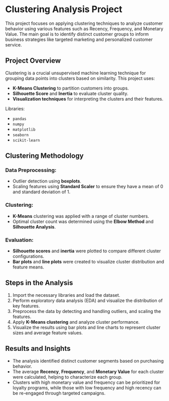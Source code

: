 # Clustering Analysis Project

This project focuses on applying clustering techniques to analyze customer behavior using various features such as Recency, Frequency, and Monetary Value. The main goal is to identify distinct customer groups to inform business strategies like targeted marketing and personalized customer service.

## Project Overview

Clustering is a crucial unsupervised machine learning technique for grouping data points into clusters based on similarity. This project uses:

- **K-Means Clustering** to partition customers into groups.
- **Silhouette Score** and **Inertia** to evaluate cluster quality.
- **Visualization techniques** for interpreting the clusters and their features.

Libraries:
- `pandas`
- `numpy`
- `matplotlib`
- `seaborn`
- `scikit-learn`

## Clustering Methodology

### Data Preprocessing:
- Outlier detection using **boxplots**.
- Scaling features using **Standard Scaler** to ensure they have a mean of 0 and standard deviation of 1.

### Clustering:
- **K-Means** clustering was applied with a range of cluster numbers.
- Optimal cluster count was determined using the **Elbow Method** and **Silhouette Analysis**.

### Evaluation:
- **Silhouette scores** and **inertia** were plotted to compare different cluster configurations.
- **Bar plots** and **line plots** were created to visualize cluster distribution and feature means.

## Steps in the Analysis

1. Import the necessary libraries and load the dataset.
2. Perform exploratory data analysis (EDA) and visualize the distribution of key features.
3. Preprocess the data by detecting and handling outliers, and scaling the features.
4. Apply **K-Means clustering** and analyze cluster performance.
5. Visualize the results using bar plots and line charts to represent cluster sizes and average feature values.

## Results and Insights

- The analysis identified distinct customer segments based on purchasing behavior.
- The average **Recency**, **Frequency**, and **Monetary Value** for each cluster were calculated, helping to characterize each group.
- Clusters with high monetary value and frequency can be prioritized for loyalty programs, while those with low frequency and high recency can be re-engaged through targeted campaigns.
